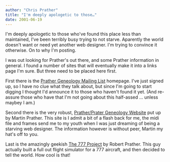 ```yaml
---
author: "Chris Prather"
title: "I'm deeply apologetic to those…"
date: 2001-06-19
---
```


I'm deeply apologetic to those who've found this place less than maintained, I've been terribly busy trying to not starve. Aparently the world doesn't want or need yet another web designer. I'm trying to convince it otherwise. On to why I'm posting.

I was out looking for Prather's out there, and some Prather information in general. I found a number of sites that will eventually make it into a links page I'm sure. But three need to be placed here first.

First there is the [Prather Geneology Mailing List](https://web.archive.org/web/20010723164851/http://www.angelfire.com/in/prather/index.html) homepage. I've just signed up, so I have no clue what they talk about, but since I'm going to start digging I thought I'd announce it to those who haven't found it yet. (And re-assure those who have that I'm not going about this half-assed ... unless maybey I am.)

Second there is the very robust, [Prather/Prater Geneology Website](https://web.archive.org/web/20010723164851/http://martin.prather.net/) put up by Martin Prather. This site is I admit a bit of a flash back for me, the midi file and frames send me to my youth when I was just dreaming of being a starving web designer. The information however is without peer, Martin my hat's off to you.

Last is the amazingly geekish [The 777 Project](https://web.archive.org/web/20010723164851/http://www.buildingasim.cjb.net/) by Robert Prather. This guy actually built a full out flight simulator for a 777 aircraft, and then decided to tell the world. How cool is that!
